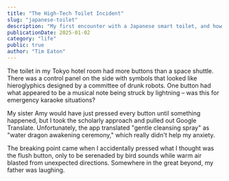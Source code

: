 ```yaml
---
title: "The High-Tech Toilet Incident"
slug: "japanese-toilet"
description: "My first encounter with a Japanese smart toilet, and how I accidentally became a viral sensation"
publicationDate: 2025-01-02
category: "life"
public: true
author: "Tim Eaton"
---
```


The toilet in my Tokyo hotel room had more buttons than a space shuttle. There was a control panel on the side with symbols that looked like hieroglyphics designed by a committee of drunk robots. One button had what appeared to be a musical note being struck by lightning – was this for emergency karaoke situations?

My sister Amy would have just pressed every button until something happened, but I took the scholarly approach and pulled out Google Translate. Unfortunately, the app translated "gentle cleansing spray" as "water dragon awakening ceremony," which really didn't help my anxiety.

The breaking point came when I accidentally pressed what I thought was the flush button, only to be serenaded by bird sounds while warm air blasted from unexpected directions. Somewhere in the great beyond, my father was laughing.
